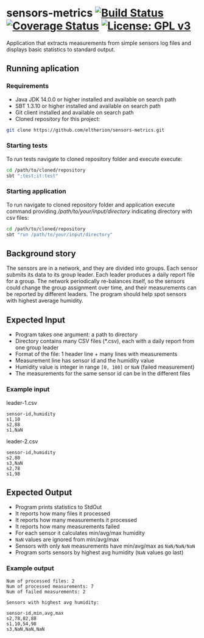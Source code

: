 # sensors-metrics [![Build Status](https://travis-ci.com/eltherion/sensors-metrics.svg?branch=master)](https://travis-ci.org/eltherion/sensors-metrics) [![Coverage Status](https://coveralls.io/repos/github/eltherion/sensors-metrics/badge.svg?branch=master)](https://coveralls.io/github/eltherion/sensors-metrics?branch=master) [![License: GPL v3](https://img.shields.io/badge/License-GPLv3-blue.svg)](https://www.gnu.org/licenses/gpl-3.0)
Application that extracts measurements from simple sensors log files and displays basic statistics to standard output.

## Running aplication

### Requirements

* Java JDK 14.0.0 or higher installed and available on search path
* SBT 1.3.10 or higher installed and available on search path
* Git client installed and available on search path
* Cloned repository for this project:

```bash
git clone https://github.com/eltherion/sensors-metrics.git
```

### Starting tests

To run tests navigate to cloned repository folder and execute execute:

```bash
cd /path/to/cloned/repository
sbt ";test;it:test"
```

### Starting application

To run navigate to cloned repository folder and application execute command providing */path/to/your/input/directory* indicating directory with csv files:

```bash
cd /path/to/cloned/repository
sbt "run /path/to/your/input/directory"
```

## Background story

The sensors are in a network, and they are divided into groups. Each sensor submits its data to its group leader.
Each leader produces a daily report file for a group. The network periodically re-balances itself, so the sensors could 
change the group assignment over time, and their measurements can be reported by different leaders. The program should 
help spot sensors with highest average humidity.

## Expected Input

- Program takes one argument: a path to directory
- Directory contains many CSV files (*.csv), each with a daily report from one group leader
- Format of the file: 1 header line + many lines with measurements
- Measurement line has sensor id and the humidity value
- Humidity value is integer in range `[0, 100]` or `NaN` (failed measurement)
- The measurements for the same sensor id can be in the different files

### Example input

leader-1.csv
```
sensor-id,humidity
s1,10
s2,88
s1,NaN
```

leader-2.csv
```
sensor-id,humidity
s2,80
s3,NaN
s2,78
s1,98
```

## Expected Output

- Program prints statistics to StdOut
- It reports how many files it processed
- It reports how many measurements it processed
- It reports how many measurements failed
- For each sensor it calculates min/avg/max humidity
- `NaN` values are ignored from min/avg/max
- Sensors with only `NaN` measurements have min/avg/max as `NaN/NaN/NaN`
- Program sorts sensors by highest avg humidity (`NaN` values go last)

### Example output

```
Num of processed files: 2
Num of processed measurements: 7
Num of failed measurements: 2

Sensors with highest avg humidity:

sensor-id,min,avg,max
s2,78,82,88
s1,10,54,98
s3,NaN,NaN,NaN
```
